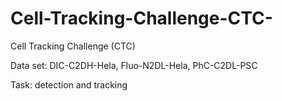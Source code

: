 # Cell-Tracking-Challenge-CTC-
Cell Tracking Challenge (CTC)

Data set:
  DIC-C2DH-Hela,
  Fluo-N2DL-Hela,
  PhC-C2DL-PSC


Task: detection and tracking
